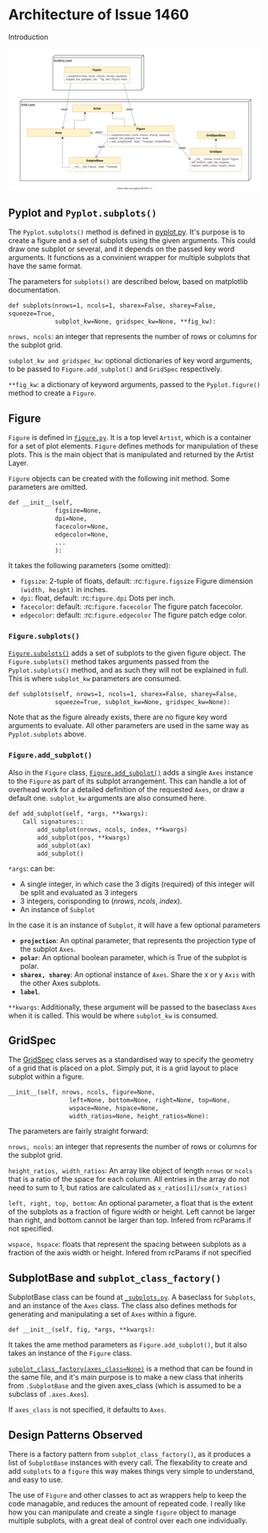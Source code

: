 # Architecture of Issue 1460

Introduction

![UML](./img/1460_uml_1.svg)

## Pyplot and `Pyplot.subplots()`

The `Pyplot.subplots()` method is defined in [pyplot.py](https://github.com/matplotlib/matplotlib/blob/master/lib/matplotlib/pyplot.py#L1034). It's purpose is to create a figure and a set of subplots using the given arguments. This could draw one subplot or several, and it depends on the passed key word arguments. It functions as a convinient wrapper for multiple subplots that have the same format.  

The parameters for `subplots()` are described below, based on matplotlib documentation.

```
def subplots(nrows=1, ncols=1, sharex=False, sharey=False, squeeze=True,
             subplot_kw=None, gridspec_kw=None, **fig_kw):
```

`nrows, ncols`: an integer that represents the number of rows or columns for the subplot grid. 

`subplot_kw and gridspec_kw`: optional dictionaries of key word arguments, to be passed to `Figure.add_subplot()` and `GridSpec` respectively.

`**fig_kw`: a dictionary of keyword arguments, passed to the `Pyplot.figure()` method to create a `Figure`. 

## Figure

`Figure` is defined in [`figure.py`](https://github.com/matplotlib/matplotlib/blob/master/lib/matplotlib/figure.py#L219). It is a top level `Artist`, which is a container for a set of plot elements. `Figure` defines methods for manipulation of these plots. This is the main object that is manipulated and returned by the Artist Layer. 

`Figure` objects can be created with the following init method. Some parameters are omitted.
```
def __init__(self,
             figsize=None,
             dpi=None,
             facecolor=None,
             edgecolor=None,
             ...
             ):
```
It takes the following parameters (some omitted):
- `figsize`: 2-tuple of floats, default: :rc:`figure.figsize`
            Figure dimension ``(width, height)`` in inches.
- `dpi`: float, default: :rc:`figure.dpi`
            Dots per inch.
- `facecolor`: default: :rc:`figure.facecolor`
            The figure patch facecolor.
- `edgecolor`: default: :rc:`figure.edgecolor`
            The figure patch edge color.

### `Figure.subplots()` ###

[`Figure.subplots()`](https://github.com/matplotlib/matplotlib/blob/master/lib/matplotlib/figure.py#L1423) adds a set of subplots to the given figure object. The `Figure.subplots()` method takes arguments passed from the `Pyplot.subplots()` method, and as such they will not be explained in full. This is where `subplot_kw` parameters are consumed.

```
def subplots(self, nrows=1, ncols=1, sharex=False, sharey=False,
             squeeze=True, subplot_kw=None, gridspec_kw=None):
```

Note that as the figure already exists, there are no figure key word arguments to evaluate. All other parameters are used in the same way as `Pyplot.subplots` above.

### `Figure.add_subplot()` ###

Also in the `Figure` class, [`Figure.add_subplot()`](https://github.com/matplotlib/matplotlib/blob/master/lib/matplotlib/figure.py#L1245) adds a single `Axes` instance to the `Figure` as part of its subplot arrangement. This can handle a lot of overhead work for a detailed definition of the requested `Axes`, or draw a default one. `subplot_kw` arguments are also consumed here.

```
def add_subplot(self, *args, **kwargs):
    Call signatures::
        add_subplot(nrows, ncols, index, **kwargs)
        add_subplot(pos, **kwargs)
        add_subplot(ax)
        add_subplot()
```

`*args`: can be:
* A single integer, in which case the 3 digits (required) of this integer will be split and evaluated as 3 integers
* 3 integers, corisponding to (*nrows*, *ncols*, *index*).
* An instance of `Subplot`

In the case it is an instance of `Subplot`, it will have a few optional parameters

- **`projection`**: An optinal parameter, that represents the projection type of the subplot `Axes`. 
- **`polar`**: An optional boolean parameter, which is True of the subplot is polar.
- **`sharex, sharey`**: An optional instance of `Axes`. Share the x or y `Axis` with the other Axes subplots. 
- **`label`**.

`**kwargs`: Additionally, these argument will be passed to the baseclass `Axes` when it is called. This would be where `subplot_kw` is consumed.


## GridSpec ##

The [GridSpec](https://github.com/matplotlib/matplotlib/blob/master/lib/matplotlib/gridspec.py#L238) class serves as a standardised way to specify the geometry of a grid that is placed on a plot. Simply put, it is a grid layout to place subplot within a figure.

```
__init__(self, nrows, ncols, figure=None,
                 left=None, bottom=None, right=None, top=None,
                 wspace=None, hspace=None,
                 width_ratios=None, height_ratios=None):
```

The parameters are fairly straight forward:

`nrows, ncols`: an integer that represents the number of rows or columns for the subplot grid. 

`height_ratios, width_ratios`: An array like object of length `nrows` or `ncols` that is a ratio of the space for each column. All entries in the array do not need to sum to 1, but ratios are calculated as `x_ratios[i]/sum(x_ratios)`

`left, right, top, bottom`: An optional parameter, a float that is the extent of the subplots as a fraction of figure width or height. Left cannot be larger than right, and bottom cannot be larger than top. Infered from rcParams if not specified. 

`wspace, hspace`: floats that represent the spacing between subplots as a fraction of the axis width or height. Infered from rcParams if not specified

## SubplotBase and `subplot_class_factory()`

SubplotBase class can be found at [`_subplots.py`](https://github.com/matplotlib/matplotlib/blob/master/lib/matplotlib/axes/_subplots.py#L11). A baseclass for `Subplots`, and an instance of the `Axes` class. The class also defines methods for generating and manipulating a set of `Axes` within a figure.

```
def __init__(self, fig, *args, **kwargs):
```

It takes the ame method parameters as `Figure.add_subplot()`, but it also takes an instance of the `Figure` class.

[`subplot_class_factory(axes_class=None)`](https://github.com/matplotlib/matplotlib/blob/master/lib/matplotlib/axes/_subplots.py#L180) is a method that can be found in the same file, and it's main purpose is to make a new class that inherits from `.SubplotBase` and the given axes_class (which is assumed to be a subclass of `.axes.Axes`).

If `axes_class` is not specified, it defaults to `Axes`.

## Design Patterns Observed

There is a factory pattern from `subplot_class_factory()`, as it produces a list of `SubplotBase` instances with every call. The flexability to create and add `subplots` to a `figure` this way makes things very simple to understand, and easy to use. 

The use of `Figure` and other classes to act as wrappers help to keep the code managable, and reduces the amount of repeated code. I really like how you can manipulate and create a single `figure` object to manage multiple subplots, with a great deal of control over each one individually. 
